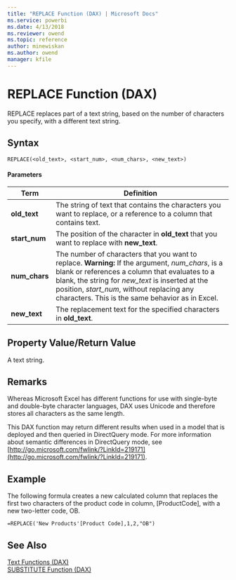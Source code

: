 ```yaml
---
title: "REPLACE Function (DAX) | Microsoft Docs"
ms.service: powerbi
ms.date: 4/13/2018
ms.reviewer: owend
ms.topic: reference
author: minewiskan
ms.author: owend
manager: kfile
---
```

# REPLACE Function (DAX)
REPLACE replaces part of a text string, based on the number of characters you specify, with a different text string.  
  
## Syntax  
  
```  
REPLACE(<old_text>, <start_num>, <num_chars>, <new_text>)  
```  
  
#### Parameters  
  
|Term|Definition|  
|--------|--------------|  
|**old_text**|The string of text that contains the characters you want to replace, or a reference to a column that contains text.|  
|**start_num**|The position of the character in **old_text** that you want to replace with **new_text**.|  
|**num_chars**|The number of characters that you want to replace. **Warning:** If the argument, *num_chars*, is a blank or references a column that evaluates to a blank, the string for *new_text* is inserted at the position, *start_num*, without replacing any characters. This is the same behavior as in Excel.|  
|**new_text**|The replacement text for the specified characters in **old_text**.|  
  
## Property Value/Return Value  
A text string.  
  
## Remarks  
Whereas Microsoft Excel has different functions for use with single-byte and double-byte character languages, DAX uses Unicode and therefore stores all characters as the same length.  
  
This DAX function may return different results when used in a model that is deployed and then queried in DirectQuery mode. For more information about semantic differences in DirectQuery mode, see  [http://go.microsoft.com/fwlink/?LinkId=219171](http://go.microsoft.com/fwlink/?LinkId=219171).  
  
## Example  
The following formula creates a new calculated column that replaces the first two characters of the product code in column, [ProductCode], with a new two-letter code, OB.  
  
```  
=REPLACE('New Products'[Product Code],1,2,"OB")  
```  
  
## See Also  
[Text Functions &#40;DAX&#41;](text-functions-dax.md)  
[SUBSTITUTE Function &#40;DAX&#41;](substitute-function-dax.md)  
  
